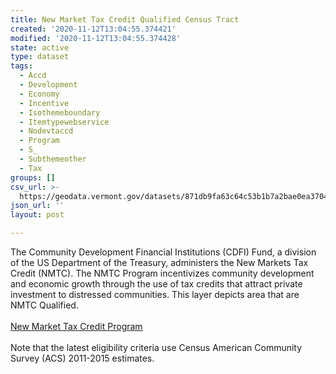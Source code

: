 ```yaml
---
title: New Market Tax Credit Qualified Census Tract
created: '2020-11-12T13:04:55.374421'
modified: '2020-11-12T13:04:55.374428'
state: active
type: dataset
tags:
  - Accd
  - Development
  - Economy
  - Incentive
  - Isothemeboundary
  - Itemtypewebservice
  - Nodevtaccd
  - Program
  - S_
  - Subthemeother
  - Tax
groups: []
csv_url: >-
  https://geodata.vermont.gov/datasets/871db9fa63c64c53b1b7a2bae0ea3704_18.csv?outSR=%7B%22latestWkid%22%3A3857%2C%22wkid%22%3A102100%7D
json_url: ''
layout: post

---
```

<div>The Community Development Financial Institutions (CDFI) Fund, a division of the US Department of the Treasury, administers the New Markets Tax Credit (NMTC). The NMTC Program incentivizes community development and economic growth through the use of tax credits that attract private investment to distressed communities. This layer depicts area that are NMTC Qualified.</div><div><br /></div><div><a href='https://www.cdfifund.gov/programs-training/Programs/new-markets-tax-credit/Pages/default.aspx' target='_blank'>New Market Tax Credit Program</a> </div><div><br /></div><div>Note that the latest eligibility criteria use Census American Community Survey (ACS) 2011-2015 estimates.</div>
